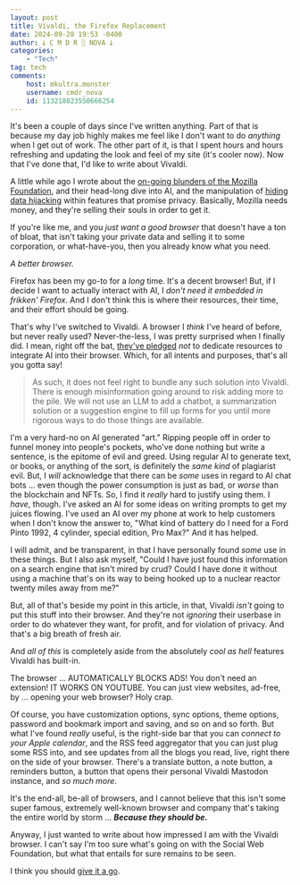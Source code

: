 ```yaml
---
layout: post
title: Vivaldi, the Firefox Replacement
date: 2024-09-28 19:53 -0400
author: 𐕣 C M D R ░ NOVA 𐕣
categories:
    - "Tech"
tag: tech
comments:
    host: mkultra.monster
    username: cmdr_nova
    id: 113218023550666254
---
```


It's been a couple of days since I've written anything. Part of that is because my day job highly makes me feel like I don't want to do *anything* when I get out of work. The other part of it, is that I spent hours and hours refreshing and updating the look and feel of my site (it's cooler now). Now that I've done that, I'd like to write about Vivaldi.

A little while ago I wrote about the <a href="/tech/2024/09/09/tell-mozilla-how-you-feel-about-ai">on-going blunders of the Mozilla Foundation</a>, and their head-long dive into AI, and the manipulation of <a href="https://blog.mozilla.org/en/products/firefox/firefox-search-update/" target="_blank">hiding data hijacking</a> within features that promise privacy. Basically, Mozilla needs money, and they're selling their souls in order to get it.

If you're like me, and you *just want a good browser* that doesn't have a ton of bloat, that isn't taking your private data and selling it to some corporation, or what-have-you, then you already know what you need.

*A better browser.*

Firefox has been my go-to for a *long* time. It's a decent browser! But, if I decide I want to actually interact with AI, I *don't need it embedded in frikken' Firefox*. And I don't think this is where their resources, their time, and their effort should be going.

That's why I've switched to Vivaldi. A browser I *think* I've heard of before, but never really used? Never-the-less, I was pretty surprised when I finally did. I mean, right off the bat, <a href="https://vivaldi.com/blog/technology/vivaldi-wont-allow-a-machine-to-lie-to-you/" target="_blank">they've pledged</a> *not* to dedicate resources to integrate AI into their browser. Which, for all intents and purposes, that's all you gotta say!

>As such, it does not feel right to bundle any such solution into Vivaldi. There is enough misinformation going around to risk adding more to the pile. We will not use an LLM to add a chatbot, a summarization solution or a suggestion engine to fill up forms for you until more rigorous ways to do those things are available.

I'm a very hard-no on AI generated "art." Ripping people off in order to funnel money into people's pockets, who've done nothing but write a sentence, is the epitome of evil and greed. Using regular AI to generate text, or books, or anything of the sort, is definitely the *same kind* of plagiarist evil. But, I *will* acknowledge that there can be *some* uses in regard to AI chat bots ... even though the power consumption is just as bad, or *worse* than the blockchain and NFTs. So, I find it *really* hard to justify using them. I *have*, though. I've asked an AI for some ideas on writing prompts to get my juices flowing. I've used an AI over my phone at work to help customers when I don't know the answer to, "What kind of battery do I need for a Ford Pinto 1992, 4 cylinder, special edition, Pro Max?" And it has helped.

I will admit, and be transparent, in that I have personally found *some* use in these things. But I also ask myself, "Could I have just found this information on a search engine that isn't mired by crud? Could I have done it without using a machine that's on its way to being hooked up to a nuclear reactor twenty miles away from me?"

But, all of that's beside my point in this article, in that, Vivaldi *isn't* going to put this stuff into their browser. And they're not *ignoring* their userbase in order to do whatever they want, for profit, and for violation of privacy. And that's a big breath of fresh air.

And *all of this* is completely aside from the absolutely *cool as hell* features Vivaldi has built-in.

The browser ... AUTOMATICALLY BLOCKS ADS! You don't need an extension! IT WORKS ON YOUTUBE. You can just view websites, ad-free, by ... opening your web browser? Holy crap.

Of course, you have customization options, sync options, theme options, password and bookmark import and saving, and so on and so forth. But what I've found *really* useful, is the right-side bar that you can *connect to your Apple calendar*, and the RSS feed aggregator that you can just plug some RSS into, and see updates from all the blogs you read, live, right there on the side of your browser. There's a translate button, a note button, a reminders button, a button that opens their personal Vivaldi Mastodon instance, and *so much more*.

It's the end-all, be-all of browsers, and I cannot believe that this isn't some super famous, extremely well-known browser and company that's taking the entire world by storm ... ***Because they should be.***

Anyway, I just wanted to write about how impressed I am with the Vivaldi browser. I can't say I'm too sure what's going on with the Social Web Foundation, but what that entails for sure remains to be seen.

I think you should <a href="https://vivaldi.com" target="_blank">give it a go</a>.
